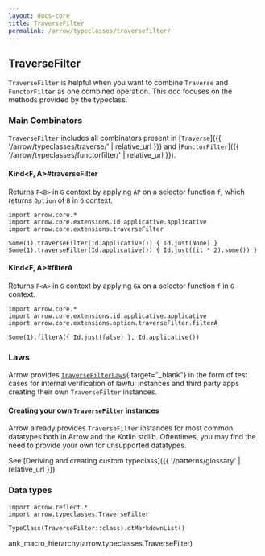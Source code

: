 ```yaml
---
layout: docs-core
title: TraverseFilter
permalink: /arrow/typeclasses/traversefilter/
---
```


## TraverseFilter




`TraverseFilter` is helpful when you want to combine `Traverse` and `FunctorFilter` as one combined operation.
This doc focuses on the methods provided by the typeclass.

### Main Combinators

`TraverseFilter` includes all combinators present in [`Traverse`]({{ '/arrow/typeclasses/traverse/' | relative_url }})
and [`FunctorFilter`]({{ '/arrow/typeclasses/functorfilter/' | relative_url }}).

#### Kind<F, A>#traverseFilter

Returns `F<B>` in `G` context by applying `AP` on a selector function `f`, which returns `Option` of `B` in `G` context.

```kotlin:ank
import arrow.core.*
import arrow.core.extensions.id.applicative.applicative
import arrow.core.extensions.traverseFilter

Some(1).traverseFilter(Id.applicative()) { Id.just(None) }
Some(1).traverseFilter(Id.applicative()) { Id.just((it * 2).some()) }
```

#### Kind<F, A>#filterA

Returns `F<A>` in `G` context by applying `GA` on a selector function `f` in `G` context.

```kotlin:ank
import arrow.core.*
import arrow.core.extensions.id.applicative.applicative
import arrow.core.extensions.option.traverseFilter.filterA

Some(1).filterA({ Id.just(false) }, Id.applicative())
```

### Laws

Arrow provides [`TraverseFilterLaws`][travers_filter_laws_source]{:target="_blank"} in the form of test cases for internal verification of lawful instances and third party apps creating their own `TraverseFilter` instances.

#### Creating your own `TraverseFilter` instances

Arrow already provides `TraverseFilter` instances for most common datatypes both in Arrow and the Kotlin stdlib.
Oftentimes, you may find the need to provide your own for unsupported datatypes.

See [Deriving and creating custom typeclass]({{ '/patterns/glossary' | relative_url }})

### Data types

```kotlin:ank:replace
import arrow.reflect.*
import arrow.typeclasses.TraverseFilter

TypeClass(TraverseFilter::class).dtMarkdownList()
```

ank_macro_hierarchy(arrow.typeclasses.TraverseFilter)

[travers_filter_laws_source]: https://github.com/arrow-kt/arrow-core/blob/master/arrow-core-test/src/main/kotlin/arrow/core/test/laws/TraverseFilterLaws.kt
